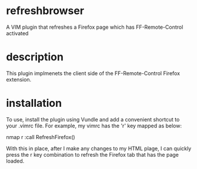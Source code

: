 # refreshbrowser
A VIM plugin that refreshes a Firefox page which has FF-Remote-Control activated

# description
This plugin implmenets the client side of the FF-Remote-Control Firefox extension.

# installation
To use, install the plugin using Vundle and add a convenient shortcut to your .vimrc file. For example, my vimrc has the 'r' key mapped as below:

  nmap <leader>r :call RefreshFirefox()<CR>
 
With this in place, after I make any changes to my HTML plage, I can quickly press the <leader>r key combination to refresh the Firefox tab that has the page loaded.

